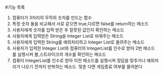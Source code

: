 #기능 목록
1. 컴퓨터가 3자리의 무작위 숫자를 만드는 함수
2. 특정 숫자 둘을 비교해서 서로 같으면 true,다르면 false를 return하는 메소드
3. 사용자에게 숫자를 입력 받은 후 잘못된 값인지 확인하는 메소드 
4. 사용자에게 입력받은 String을 Integer List로 바꿔주는 메소드
5. 사용자에게 입력한 String를 예외처리하고 Integer List로 돌려주는 메소드
6. 사용자가 입력한 Integer List와 컴퓨터의 IntegerList를 인수로 받아 2번 메소드를 실행시켜 볼,스트라이크의 개수를 확인하는 메소드
7. 컴퓨터 IntegerList를 인수로 받아 이전 메소드를 실행시켜 정답을 맞추거나 예외처리가 나오기 전까지 반복하는 메소드. 맞춘 다면 게임종료 여부를 물어본다  